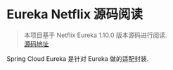 # Eureka Netflix 源码阅读

> 本项目基于 Netflix Eureka 1.10.0 版本源码进行阅读.  
> [源码地址](../eureka-1.10.0)

Spring Cloud Eureka 是针对 Eureka 做的适配封装.

